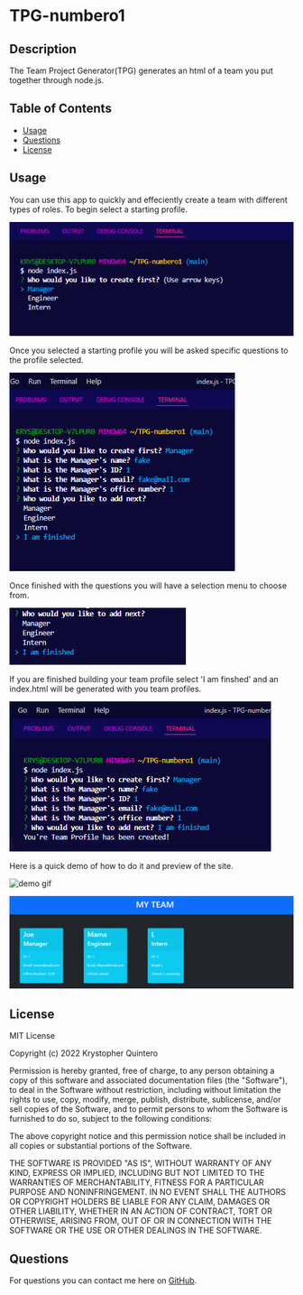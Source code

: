 # TPG-numbero1



## Description 
   The Team Project Generator(TPG) generates an html of a team you put together through node.js.
## Table of Contents
 * [Usage](#usage)
 * [Questions](#questions)
 * [License](#license)
            
            

            
## Usage 
You can use this app to quickly and effeciently create a team with different types of roles. To begin select a starting profile.

![Starter question](./assets/start.png)

Once you selected a starting profile you will be asked specific questions to the profile selected. 

![questionaire](./assets/select.png)

Once finished with the questions you will have a selection menu to choose from. 

![select menu](./assets/selection.png)

If you are finished building your team profile select 'I am finshed' and an index.html will be generated with you team profiles.

![Created html](./assets/created.png)

Here is a quick demo of how to do it and preview of the site.

![demo gif](./assets/demo.gif)

![site preview](./assets/site.png)




## License
MIT License

Copyright (c) 2022 Krystopher Quintero

Permission is hereby granted, free of charge, to any person obtaining a copy
of this software and associated documentation files (the "Software"), to deal
in the Software without restriction, including without limitation the rights
to use, copy, modify, merge, publish, distribute, sublicense, and/or sell
copies of the Software, and to permit persons to whom the Software is
furnished to do so, subject to the following conditions:

The above copyright notice and this permission notice shall be included in all
copies or substantial portions of the Software.

THE SOFTWARE IS PROVIDED "AS IS", WITHOUT WARRANTY OF ANY KIND, EXPRESS OR
IMPLIED, INCLUDING BUT NOT LIMITED TO THE WARRANTIES OF MERCHANTABILITY,
FITNESS FOR A PARTICULAR PURPOSE AND NONINFRINGEMENT. IN NO EVENT SHALL THE
AUTHORS OR COPYRIGHT HOLDERS BE LIABLE FOR ANY CLAIM, DAMAGES OR OTHER
LIABILITY, WHETHER IN AN ACTION OF CONTRACT, TORT OR OTHERWISE, ARISING FROM,
OUT OF OR IN CONNECTION WITH THE SOFTWARE OR THE USE OR OTHER DEALINGS IN THE
SOFTWARE.
            
  ## Questions
  For questions you can contact me here on [GitHub](https://github.com/KrystopherQ).
